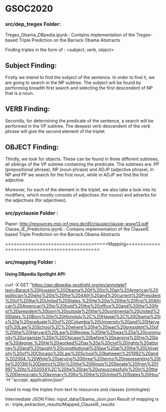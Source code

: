 # GSOC2020

### src/dep_tregex Folder:

Tregex_Obama_DBpedia.ipynb : Contains implementation of the Tregex-based Triple Prediction on the Barrack Obama Abstracts

Findlng triples in the form of : <subject, verb, object>

## Subject Finding:

Firstly  we  intend  to  find  the  subject  of  the  sentence.  In  order  to  find  it,  we  are  going  to  search  in  the  NP  subtree.  The  subject  will  be  found  by  performing  breadth  first  search  and  selecting  the  first  descendent  of  NP  that  is  a  noun.

## VERB Finding:

Secondly,  for  determining  the  predicate  of  the  sentence,  a  search  will  be  performed  in  the  VP  subtree.  The  deepest  verb  descendent  of  the  verb  phrase  will  give  the  second  element  of  the  triplet

## OBJECT Finding:

Thirdly,  we  look  for  objects.  These  can  be  found  in  three  different subtrees, all siblings of the VP subtree containing the  predicate.  The  subtrees  are:  PP  (prepositional  phrase),  NP (noun phrase) and  ADJP  (adjective  phrase).  In  NP  and  PP  we  search  for the first noun, while in ADJP we find the first adjective

Moreover, for each of the element in the triplet, we also take a look into its modifiers, which mostly consists of adjectives (for nouns) and adverbs for the adjectives (for adjectives).



### src/pyclausie Folder : 
Paper: http://resources.mpi-inf.mpg.de/d5/clausie/clausie-www13.pdf
Clause_IE_Predictions.ipynb : Contains implementation of the ClauseIE based Triple Prediction on the Barrack Obama Abstracts


====================================Mapping=============================================

### src/mapping Folder : 

#### Using DBpedia Spotlight API:

curl -X GET "https://api.dbpedia-spotlight.org/en/annotate?text=Barack%20Hussein%20Obama%20II%20is%20an%20American%20politician%20who%20is%20the%2044th%20and%20current%20President%20of%20the%20United%20States.%20He%20is%20the%20first%20African%20American%20to%20hold%20the%20office%20and%20the%20first%20president%20born%20outside%20the%20continental%20United%20States.%20Born%20in%20Honolulu%2C%20Hawaii%2C%20Obama%20is%20a%20graduate%20of%20Columbia%20University%20and%20Harvard%20Law%20School%2C%20where%20he%20was%20president%20of%20the%20Harvard%20Law%20Review.%20He%20was%20a%20community%20organizer%20in%20Chicago%20before%20earning%20his%20law%20degree.%20He%20worked%20as%20a%20civil%20rights%20attorney%20and%20taught%20constitutional%20law%20at%20the%20University%20of%20Chicago%20Law%20School%20between%201992%20and%202004.%20While%20serving%20three%20terms%20representing%20the%2013th%20District%20in%20the%20Illinois%20Senate%20from%201997%20to%202004%2C%20he%20ran%20unsuccessfully%20in%20the%20Democratic%20primary%20for%20the%20United%20States%20Hou" -H  "accept: application/json"

Used to map the triples from text to resources and classes (ontologies)

Intermediate JSON Files: input_data/Obama_Json.json
Result of mapping is in : triple_extraction_results/Mapped_ClauseIE_results
